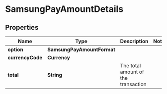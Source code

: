 

# SamsungPayAmountDetails


## Properties

| Name | Type | Description | Notes |
|------------ | ------------- | ------------- | -------------|
|**option** | **SamsungPayAmountFormat** |  |  |
|**currencyCode** | **Currency** |  |  |
|**total** | **String** | The total amount of the transaction |  |



